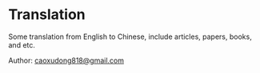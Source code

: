 Translation
===========

Some translation from English to Chinese, include articles, papers, books, and etc.

Author: caoxudong818@gmail.com
